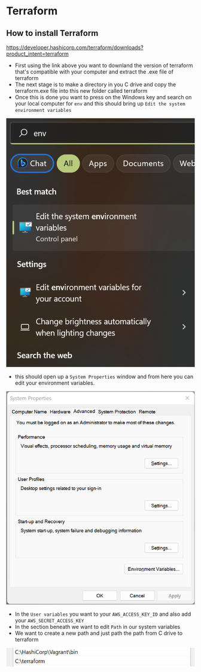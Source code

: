 # Terraform

## How to install Terraform

https://developer.hashicorp.com/terraform/downloads?product_intent=terraform

- First using the link above you want to downland the version of terraform that's compatible with your computer and extract the .exe file of terraform
- The next stage is to make a directory in you C drive and copy the terraform.exe file into this new folder called terraform
- Once this is done you want to press on the Windows key and search on your local computer for `env` and this should bring up `Edit the system environment variables`

![img.png](img.png)

- this should open up a `System Properties` window and from here you can edit your environment variables.

![img_1.png](img_1.png)

- In the `User variables` you want to your `AWS_ACCESS_KEY_ID` and also add your `AWS_SECRET_ACCESS_KEY`
- In the section beneath we want to edit `Path` in our system variables
- We want to create a new path and just path the path from C drive to terraform 

![img_2.png](img_2.png)















